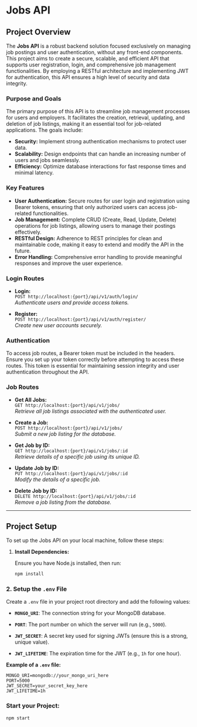 # Jobs API

## Project Overview

The **Jobs API** is a robust backend solution focused exclusively on managing job postings and user authentication, without any front-end components. This project aims to create a secure, scalable, and efficient API that supports user registration, login, and comprehensive job management functionalities. By employing a RESTful architecture and implementing JWT for authentication, this API ensures a high level of security and data integrity.

### Purpose and Goals

The primary purpose of this API is to streamline job management processes for users and employers. It facilitates the creation, retrieval, updating, and deletion of job listings, making it an essential tool for job-related applications. The goals include:

- **Security:** Implement strong authentication mechanisms to protect user data.
- **Scalability:** Design endpoints that can handle an increasing number of users and jobs seamlessly.
- **Efficiency:** Optimize database interactions for fast response times and minimal latency.

### Key Features

- **User Authentication:** Secure routes for user login and registration using Bearer tokens, ensuring that only authorized users can access job-related functionalities.
- **Job Management:** Complete CRUD (Create, Read, Update, Delete) operations for job listings, allowing users to manage their postings effectively.
- **RESTful Design:** Adherence to REST principles for clean and maintainable code, making it easy to extend and modify the API in the future.
- **Error Handling:** Comprehensive error handling to provide meaningful responses and improve the user experience.

### **Login Routes**

- **Login:**  
  `POST http://localhost:{port}/api/v1/auth/login/`  
  *Authenticate users and provide access tokens.*

- **Register:**  
  `POST http://localhost:{port}/api/v1/auth/register/`  
  *Create new user accounts securely.*

### **Authentication**

To access job routes, a Bearer token must be included in the headers. Ensure you set up your token correctly before attempting to access these routes. This token is essential for maintaining session integrity and user authentication throughout the API.

### **Job Routes**

- **Get All Jobs:**  
  `GET http://localhost:{port}/api/v1/jobs/`  
  *Retrieve all job listings associated with the authenticated user.*

- **Create a Job:**  
  `POST http://localhost:{port}/api/v1/jobs/`  
  *Submit a new job listing for the database.*

- **Get Job by ID:**  
  `GET http://localhost:{port}/api/v1/jobs/:id`  
  *Retrieve details of a specific job using its unique ID.*

- **Update Job by ID:**  
  `PUT http://localhost:{port}/api/v1/jobs/:id`  
  *Modify the details of a specific job.*

- **Delete Job by ID:**  
  `DELETE http://localhost:{port}/api/v1/jobs/:id`  
  *Remove a job listing from the database.*

---

## Project Setup

To set up the Jobs API on your local machine, follow these steps:

1. **Install Dependencies:**

   Ensure you have Node.js installed, then run:

   ```bash
   npm install
   ```


  ### 2. **Setup the `.env` File**
  
  Create a `.env` file in your project root directory and add the following values:
  
  - **`MONGO_URI`**: The connection string for your MongoDB database.
    
  - **`PORT`**: The port number on which the server will run (e.g., `5000`).
  
  - **`JWT_SECRET`**: A secret key used for signing JWTs (ensure this is a strong, unique value).
  
  - **`JWT_LIFETIME`**: The expiration time for the JWT (e.g., `1h` for one hour).
  
  **Example of a `.env` file:**
  
  ```plaintext
  MONGO_URI=mongodb://your_mongo_uri_here
  PORT=5000
  JWT_SECRET=your_secret_key_here
  JWT_LIFETIME=1h
  ```

   ### Start your Project:
   ```bash 
   npm start
   ```
